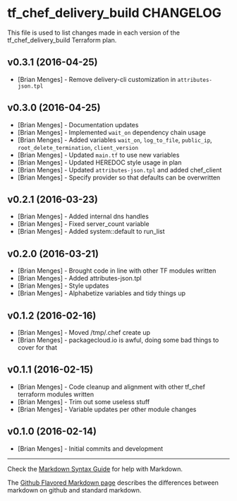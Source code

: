 tf_chef_delivery_build CHANGELOG
=============================

This file is used to list changes made in each version of the tf_chef_delivery_build Terraform plan.

v0.3.1 (2016-04-25)
-------------------
- [Brian Menges] - Remove delivery-cli customization in `attributes-json.tpl`

v0.3.0 (2016-04-25)
-------------------
- [Brian Menges] - Documentation updates
- [Brian Menges] - Implemented `wait_on` dependency chain usage
- [Brian Menges] - Added variables `wait_on`, `log_to_file`, `public_ip`, `root_delete_termination`, `client_version`
- [Brian Menges] - Updated `main.tf` to use new variables
- [Brian Menges] - Updated HEREDOC style usage in plan
- [Brian Menges] - Updated `attributes-json.tpl` and added chef_client
- [Brian Menges] - Specify provider so that defaults can be overwritten

v0.2.1 (2016-03-23)
-------------------
- [Brian Menges] - Added internal dns handles
- [Brian Menges] - Fixed server_count variable
- [Brian Menges] - Added system::default to run_list

v0.2.0 (2016-03-21)
-------------------
- [Brian Menges] - Brought code in line with other TF modules written
- [Brian Menges] - Added attributes-json.tpl
- [Brian Menges] - Style updates
- [Brian Menges] - Alphabetize variables and tidy things up

v0.1.2 (2016-02-16)
-------------------
- [Brian Menges] - Moved /tmp/.chef create up
- [Brian Menges] - packagecloud.io is awful, doing some bad things to cover for that

v0.1.1 (2016-02-15)
-------------------
- [Brian Menges] - Code cleanup and alignment with other tf_chef terraform modules written
- [Brian Menges] - Trim out some useless stuff
- [Brian Menges] - Variable updates per other module changes

v0.1.0 (2016-02-14)
-------------------
- [Brian Menges] - Initial commits and development

- - -
Check the [Markdown Syntax Guide](http://daringfireball.net/projects/markdown/syntax) for help with Markdown.

The [Github Flavored Markdown page](http://github.github.com/github-flavored-markdown/) describes the differences between markdown on github and standard markdown.
